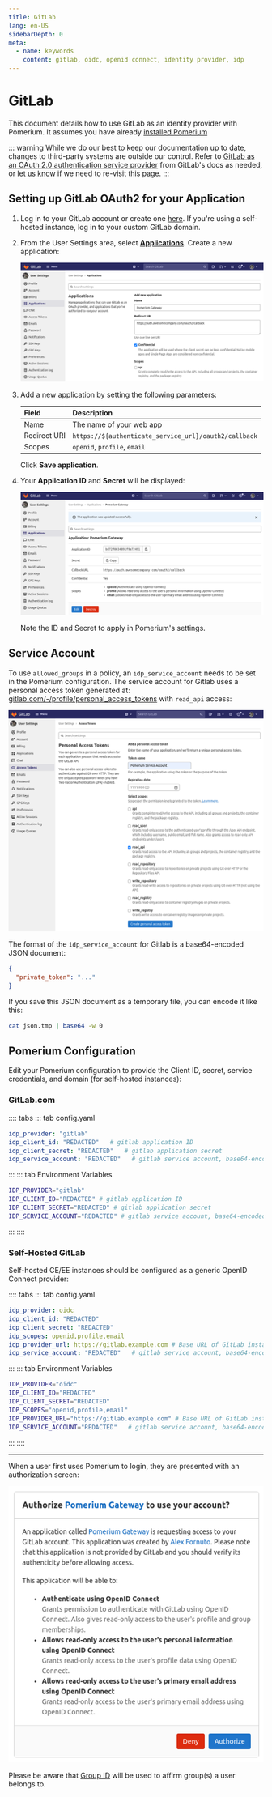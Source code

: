 ```yaml
---
title: GitLab
lang: en-US
sidebarDepth: 0
meta:
  - name: keywords
    content: gitlab, oidc, openid connect, identity provider, idp
---
```


# GitLab

This document details how to use GitLab as an identity provider with Pomerium. It assumes you have already [installed Pomerium](/docs/install/readme.md)

::: warning
While we do our best to keep our documentation up to date, changes to third-party systems are outside our control. Refer to [GitLab as an OAuth 2.0 authentication service provider](https://docs.gitlab.com/ee/integration/oauth_provider.html) from GitLab's docs as needed, or [let us know](https://github.com/pomerium/pomerium/issues/new?assignees=&labels=&template=bug_report.md) if we need to re-visit this page.
:::

## Setting up GitLab OAuth2 for your Application

1. Log in to your GitLab account or create one [here](https://gitlab.com/users/sign_in). If you're using a self-hosted instance, log in to your custom GitLab domain.

1. From the User Settings area, select [**Applications**](https://gitlab.com/-/profile/applications). Create a new application:

   ![create an application](./img/gitlab/gitlab-create-applications.png)

1. Add a new application by setting the following parameters:

   Field        | Description
   ------------ | ---------------------------------------------------------------------------------
   Name         | The name of your web app
   Redirect URI | `https://${authenticate_service_url}/oauth2/callback`
   Scopes       | `openid`, `profile`, `email`

   Click **Save application**.

1. Your **Application ID** and **Secret** will be displayed:

   ![Gitlab OAuth Client ID and Secret](./img/gitlab/gitlab-credentials.png)

   Note the ID and Secret to apply in Pomerium's settings.

## Service Account

To use `allowed_groups` in a policy, an `idp_service_account` needs to be set in the Pomerium configuration. The service account for Gitlab uses a personal access token generated at: [gitlab.com/-/profile/personal_access_tokens](https://gitlab.com/-/profile/personal_access_tokens) with `read_api` access:

![Gitlab Personal Access Token](./img/gitlab/gitlab-personal-access-token.png)

The format of the `idp_service_account` for Gitlab is a base64-encoded JSON document:

```json
{
  "private_token": "..."
}
```

If you save this JSON document as a temporary file, you can encode it like this:

```bash
cat json.tmp | base64 -w 0
```

## Pomerium Configuration

Edit your Pomerium configuration to provide the Client ID, secret, service credentials, and domain (for self-hosted instances):

### GitLab.com

:::: tabs
::: tab config.yaml
```yaml
idp_provider: "gitlab"
idp_client_id: "REDACTED"   # gitlab application ID
idp_client_secret: "REDACTED"   # gitlab application secret
idp_service_account: "REDACTED"   # gitlab service account, base64-encoded json
```
:::
::: tab Environment Variables
```bash
IDP_PROVIDER="gitlab"
IDP_CLIENT_ID="REDACTED" # gitlab application ID
IDP_CLIENT_SECRET="REDACTED" # gitlab application secret
IDP_SERVICE_ACCOUNT="REDACTED" # gitlab service account, base64-encoded json
```
:::
::::

### Self-Hosted GitLab

Self-hosted CE/EE instances should be configured as a generic OpenID Connect provider:

:::: tabs
::: tab config.yaml
```yaml
idp_provider: oidc
idp_client_id: "REDACTED"
idp_client_secret: "REDACTED"
idp_scopes: openid,profile,email
idp_provider_url: https://gitlab.example.com # Base URL of GitLab instance
idp_service_account: "REDACTED"   # gitlab service account, base64-encoded json
```
:::
::: tab Environment Variables
```bash
IDP_PROVIDER="oidc"
IDP_CLIENT_ID="REDACTED"
IDP_CLIENT_SECRET="REDACTED"
IDP_SCOPES="openid,profile,email"
IDP_PROVIDER_URL="https://gitlab.example.com" # Base URL of GitLab instance
IDP_SERVICE_ACCOUNT="REDACTED"   # gitlab service account, base64-encoded json
```
:::
::::

---

When a user first uses Pomerium to login, they are presented with an authorization screen:

![gitlab access authorization screen](./img/gitlab/gitlab-verify-access.png)

Please be aware that [Group ID](https://docs.gitlab.com/ee/api/groups.html#details-of-a-group) will be used to affirm group(s) a user belongs to.